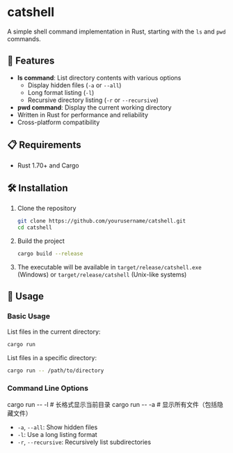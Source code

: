 # catshell

A simple shell command implementation in Rust, starting with the `ls` and `pwd` commands.

## 🚀 Features

- **ls command**: List directory contents with various options
  - Display hidden files (`-a` or `--all`)
  - Long format listing (`-l`)
  - Recursive directory listing (`-r` or `--recursive`)
- **pwd command**: Display the current working directory
- Written in Rust for performance and reliability
- Cross-platform compatibility

## 📋 Requirements

- Rust 1.70+ and Cargo

## 🛠️ Installation

1. Clone the repository
   ```bash
   git clone https://github.com/yourusername/catshell.git
   cd catshell
   ```

2. Build the project
   ```bash
   cargo build --release
   ```

3. The executable will be available in `target/release/catshell.exe` (Windows) or `target/release/catshell` (Unix-like systems)

## 📖 Usage

### Basic Usage

List files in the current directory:
```bash
cargo run
```

List files in a specific directory:
```bash
cargo run -- /path/to/directory
```

### Command Line Options

cargo run -- -l  # 长格式显示当前目录
cargo run -- -a  # 显示所有文件（包括隐藏文件）

- `-a`, `--all`: Show hidden files
- `-l`: Use a long listing format
- `-r`, `--recursive`: Recursively list subdirectories
